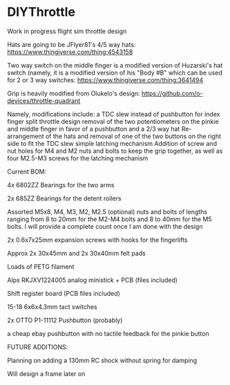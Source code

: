# DIYThrottle
Work in progress flight sim throttle design

Hats are going to be JFlyer81's 4/5 way hats: https://www.thingiverse.com/thing:4543158

Two way switch on the middle finger is a modified version of Huzarski's hat switch (namely, it is a modified version of his "Body #B" which can be used for 2 or 3 way switches: https://www.thingiverse.com/thing:3641494

Grip is heavily modified from Olukelo's design: https://github.com/o-devices/throttle-quadrant 

Namely, modifications include:
a TDC slew instead of pushbutton for index finger
split throttle design
removal of the two potentiometers on the pinkie and middle finger in favor of a pushbutton and a 2/3 way hat
Re-arrangement of the hats and removal of one of the two buttons on the right side to fit the TDC slew
simple latching mechanism
Addition of screw and nut holes for M4 and M2 nuts and bolts to keep the grip together, as well as four M2.5-M3 screws for the latching mechanism

Current BOM:

4x 6802ZZ Bearings for the two arms

2x 685ZZ Bearings for the detent rollers

Assorted M5x8, M4, M3, M2, M2.5 (optional) nuts and bolts of lengths ranging from 8 to 20mm for the M2-M4 bolts and 8 to 40mm for the M5 bolts. I will provide a complete count once I am done with the design

2x 0.6x7x25mm expansion screws with hooks for the fingerlifts

Approx 2x 30x45mm and 2x 30x40mm felt pads

Loads of PETG filament

Alps RKJXV1224005 analog ministick + PCB (files included)

Shift register board (PCB files included)

15-18 6x6x4.3mm tact switches

2x OTTO P1-11112 Pushbutton (probably)

a cheap ebay pushbutton with no tactile feedback for the pinkie button

FUTURE ADDITIONS:

Planning on adding a 130mm RC shock without spring for damping

Will design a frame later on
